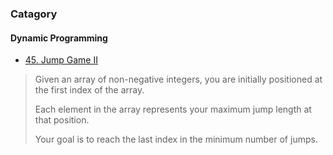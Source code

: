 ### Catagory

#### Dynamic Programming

* [45. Jump Game II](./Solution/45.%20Jump%20Game%20II/45.%20Jump%20Game%20II.cpp)

> Given an array of non-negative integers, you are initially positioned at the first index of the array.
>
> Each element in the array represents your maximum jump length at that position.
>
> Your goal is to reach the last index in the minimum number of jumps.